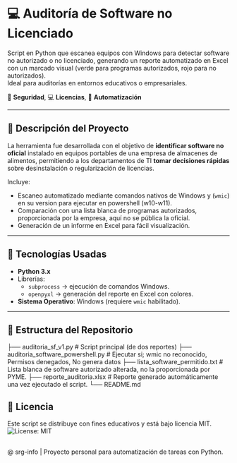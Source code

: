 # 💻 Auditoría de Software no Licenciado

Script en Python que escanea equipos con Windows para detectar software no autorizado o no licenciado, generando un reporte automatizado en Excel con un marcado visual (verde para programas autorizados, rojo para no autorizados).  
Ideal para auditorías en entornos educativos o empresariales.

🔐 **Seguridad**, 💻 **Licencias**, 🏁 **Automatización**

---

## 📌 Descripción del Proyecto

La herramienta fue desarrollada con el objetivo de **identificar software no oficial** instalado en equipos portables de una empresa de almacenes de alimentos, permitiendo a los departamentos de TI **tomar decisiones rápidas** sobre desinstalación o regularización de licencias.

Incluye:
- Escaneo automatizado mediante comandos nativos de Windows y (`wmic`) en su version para ejecutar en powershell (w10-w11).
- Comparación con una lista blanca de programas autorizados, proporcionada por la empresa, aquí no se pública la oficial.
- Generación de un informe en Excel para fácil visualización.

---

## 🧪 Tecnologías Usadas

- **Python 3.x**  
- Librerías:
  - `subprocess` → ejecución de comandos Windows.
  - `openpyxl` → generación del reporte en Excel con colores.
- **Sistema Operativo**: Windows (requiere `wmic` habilitado).

---

## 📂 Estructura del Repositorio
├── auditoria_sf_v1.py # Script principal (de dos reportes)
├── auditoria_software_powershell.py # Ejecutar si; wmic no reconocido, Permisos denegados, No genera datos
├── lista_software_permitido.txt # Lista blanca de software autorizado alterada, no la proporcionada por PYME.
├── reporte_auditoria.xlsx # Reporte generado automáticamente una vez ejecutado el script.
└── README.md

## 📄 Licencia

Este script se distribuye con fines educativos y está bajo licencia MIT. ![License: MIT](https://img.shields.io/badge/License-MIT-yellow.svg)

##
@ srg-info | Proyecto personal para automatización de tareas con Python. 
